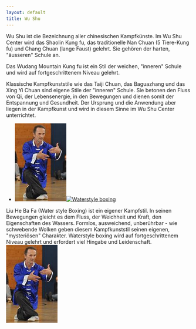 ```yaml
---
layout: default
title: Wu Shu
---
```


Wu Shu ist die Bezeichnung aller chinesischen Kampfkünste.
Im Wu Shu Center wird das Shaolin Kung fu, das traditionelle Nan Chuan (5 Tiere-Kung fu) und Chang Chuan (lange Faust) gelehrt. Sie gehören der harten, "äusseren" Schule an.

Das Wudang Mountain Kung fu ist ein Stil der weichen, "inneren" Schule und wird auf fortgeschrittenem Niveau gelehrt.

Klassische Kampfkunststile wie das Taiji Chuan, das Baguazhang und das Xing Yi Chuan sind eigene Stile der "inneren" Schule. Sie betonen den Fluss von Qi, der Lebensenergie, in den Bewegungen und dienen somit der Entspannung und Gesundheit. Der Ursprung und die Anwendung aber liegen in der Kampfkunst und wird in diesem Sinne im Wu Shu Center unterrichtet.

<ul class="small-block-grid-1 medium-block-grid-2 large-block-grid-3">
<li><a href="" class="button-contact-place" title="Waterstyle boxing"><img src="/images/waterstyle-chris.jpg" title="Waterstyle boxing"><img width="320" height="240" alt="Waterstyle boxing"></a></li>
</ul>Liu He Ba Fa (Water style Boxing) ist ein eigener Kampfstil. In seinen Bewegungen gleicht es dem Fluss, der Weichheit und Kraft, den Eigenschaften des Wassers.
Formlos, ausweichend, unberührbar - wie schwebende Wolken geben diesem Kampfkunststil seinen eigenen, "mysteriösen" Charakter. Waterstyle boxing wird auf fortgeschrittenem Niveau gelehrt und erfordert viel Hingabe und Leidenschaft.



<img class="ifloat-right" src="/images/waterstyle-chris.jpg" alt="Waterstyle boxing">